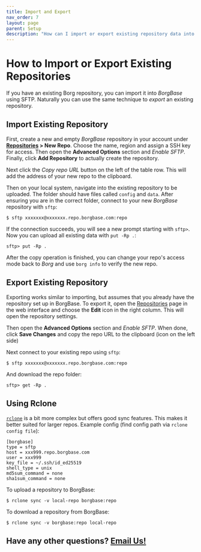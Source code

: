 ```yaml
---
title: Import and Export
nav_order: 7
layout: page
parent: Setup
description: "How can I import or export existing repository data into BorgBase?"
---
```

# How to Import or Export Existing Repositories

If you have an existing Borg repository, you can import it into *BorgBase* using SFTP. Naturally you can use the same technique to *export* an existing repository.


## Import Existing Repository

First, create a new and empty *BorgBase* repository in your account under **[Repositories](https://www.borgbase.com/repositories) > New Repo**. Choose the name, region and assign a SSH key for access. Then open the **Advanced Options** section and *Enable SFTP*. Finally, click **Add Repository** to actually create the repository.

Next click the *Copy repo URL* button on the left of the table row. This will add the address of your new repo to the clipboard.

Then on your local system, navigate into the existing repository to be uploaded. The folder should have files called `config` and `data`. After ensuring you are in the correct folder, connect to your new *BorgBase* repository with `sftp`:

```
$ sftp xxxxxxx@xxxxxxx.repo.borgbase.com:repo
```

If the connection succeeds, you will see a new prompt starting with `sftp>`. Now you can upload all existing data with `put -Rp .`:

```
sftp> put -Rp .
```

After the copy operation is finished, you can change your repo's access mode back to *Borg* and use `borg info` to verify the new repo.


## Export Existing Repository

Exporting works similar to importing, but assumes that you already have the repository set up in BorgBase. To export it, open the [Repositories](https://www.borgbase.com/repositories) page in the web interface and choose the **Edit** icon in the right column. This will open the repository settings.

Then open the **Advanced Options** section and *Enable SFTP*. When done, click **Save Changes** and copy the repo URL to the clipboard (icon on the left side)

Next connect to your existing repo using `sftp`:
```
$ sftp xxxxxxx@xxxxxxx.repo.borgbase.com:repo
```

And download the repo folder:
```
sftp> get -Rp .
```


## Using Rclone

[`rclone`](https://rclone.org/sftp/) is a bit more complex but offers good sync features. This makes it better suited for larger repos. Example config (find config path via `rclone config file`):

```
[borgbase]
type = sftp
host = xxx999.repo.borgbase.com
user = xxx999
key_file = ~/.ssh/id_ed25519
shell_type = unix
md5sum_command = none
sha1sum_command = none
```

To upload a repository to BorgBase:

```
$ rclone sync -v local-repo borgbase:repo
```

To download a repository from BorgBase:

```
$ rclone sync -v borgbase:repo local-repo
```

## Have any other questions? [Email Us!](mailto:hello@borgbase.com)
